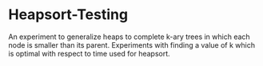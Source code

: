 # Heapsort-Testing
An experiment to generalize heaps to complete k-ary trees in which each node is smaller than its parent. Experiments with finding a value of k which is optimal with respect to time used for heapsort.

